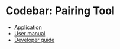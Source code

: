 # Codebar: Pairing Tool

* [Application](https://codebar.github.io/pairing-tool)
* [User manual](doc/UserManual.md)
* [Developer guide](doc/Development.md)
